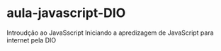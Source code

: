 # aula-javascript-DIO
Introudção ao JavaSscript
Iniciando a apredizagem de JavaScript para internet pela DIO